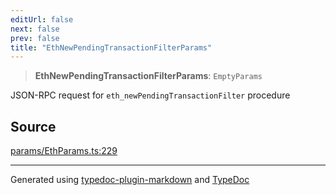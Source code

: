 ```yaml
---
editUrl: false
next: false
prev: false
title: "EthNewPendingTransactionFilterParams"
---
```


> **EthNewPendingTransactionFilterParams**: `EmptyParams`

JSON-RPC request for `eth_newPendingTransactionFilter` procedure

## Source

[params/EthParams.ts:229](https://github.com/evmts/tevm-monorepo/blob/main/packages/actions-types/src/params/EthParams.ts#L229)

***
Generated using [typedoc-plugin-markdown](https://www.npmjs.com/package/typedoc-plugin-markdown) and [TypeDoc](https://typedoc.org/)
